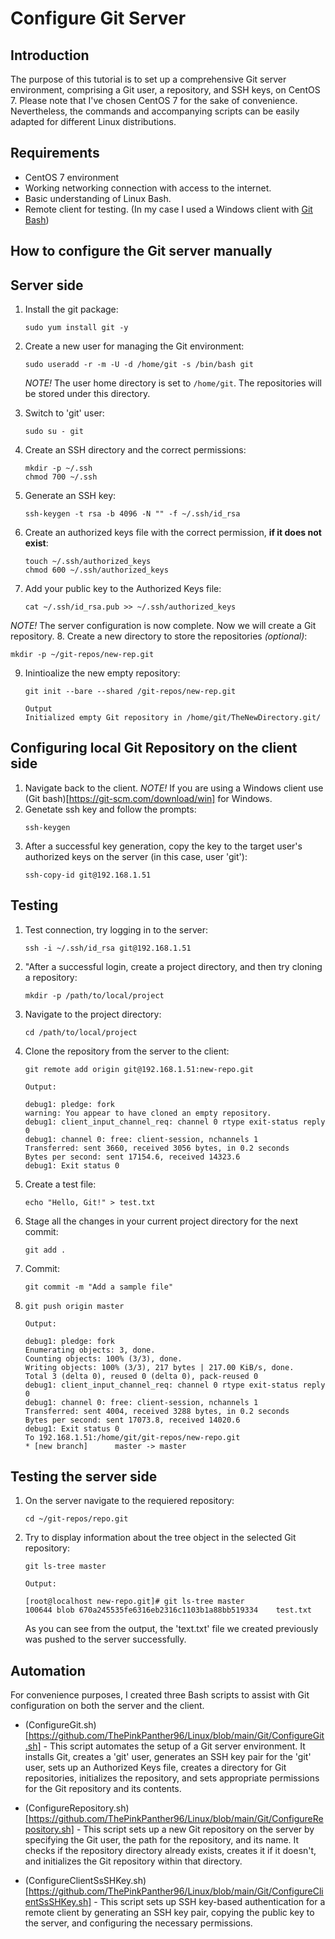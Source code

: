 # Configure Git Server
## Introduction 
The purpose of this tutorial is to set up a comprehensive Git server environment, comprising a Git user, a repository, and SSH keys, on CentOS 7. Please note that I've chosen CentOS 7 for the sake of convenience. Nevertheless, the commands and accompanying scripts can be easily adapted for different Linux distributions.

## Requirements
- CentOS 7 environment
- Working networking connection with access to the internet.
- Basic understanding of Linux Bash.
- Remote client for testing. (In my case I used a Windows client with [Git Bash](https://git-scm.com/download/win))

## How to configure the Git server manually
## Server side
1. Install the git package:
   ```
   sudo yum install git -y
   ```
2. Create a new user for managing the Git environment:
   ```
   sudo useradd -r -m -U -d /home/git -s /bin/bash git
   ```
   
   *NOTE!* The user home directory is set to ```/home/git```. The repositories will be stored under this directory.
   
4. Switch to 'git' user:
   ```
   sudo su - git
   ```
5. Create an SSH directory and the correct permissions:
   ```
   mkdir -p ~/.ssh
   chmod 700 ~/.ssh
   ```
6. Generate an SSH key:
   ```
   ssh-keygen -t rsa -b 4096 -N "" -f ~/.ssh/id_rsa
   ```
7. Create an authorized keys file with the correct permission, **if it does not exist**:
   ```
   touch ~/.ssh/authorized_keys
   chmod 600 ~/.ssh/authorized_keys
   ```
8. Add your public key to the Authorized Keys file:
   ```
   cat ~/.ssh/id_rsa.pub >> ~/.ssh/authorized_keys
   ```
*NOTE!* The server configuration is now complete. Now we will create a Git repository.
8. Create a new directory to store the repositories *(optional)*:
   ```
   mkdir -p ~/git-repos/new-rep.git
   ```
9. Inintioalize the new empty repository:
   ```
   git init --bare --shared /git-repos/new-rep.git
   ```
   ```
   Output
   Initialized empty Git repository in /home/git/TheNewDirectory.git/
   ```

## Configuring local Git Repository on the client side

1. Navigate back to the client. 
   *NOTE!* If you are using a Windows client use (Git bash)[https://git-scm.com/download/win] for Windows. 
2. Genetate ssh key and follow the prompts:
   ```
   ssh-keygen
   ```
3. After a successful key generation, copy the key to the target user's authorized keys on the server (in this case, user 'git'):
   ```
   ssh-copy-id git@192.168.1.51
   ```
## Testing
1. Test connection, try logging in to the server:
   ```
   ssh -i ~/.ssh/id_rsa git@192.168.1.51
   ```
2. "After a successful login, create a project directory, and then try cloning a repository:
   ```
   mkdir -p /path/to/local/project
   ```
3. Navigate to the project directory: 
   ```
   cd /path/to/local/project
   ```
4. Clone the repository from the server to the client: 
   ```
   git remote add origin git@192.168.1.51:new-repo.git
   ```
   ```
   Output:
   
   debug1: pledge: fork
   warning: You appear to have cloned an empty repository.
   debug1: client_input_channel_req: channel 0 rtype exit-status reply 0
   debug1: channel 0: free: client-session, nchannels 1
   Transferred: sent 3660, received 3056 bytes, in 0.2 seconds
   Bytes per second: sent 17154.6, received 14323.6
   debug1: Exit status 0
   ```
5. Create a test file:
   ```
   echo "Hello, Git!" > test.txt
   ```
6. Stage all the changes in your current project directory for the next commit:
   ```
   git add .
   ```
7. Commit: 
   ```
   git commit -m "Add a sample file"
   ```
8. ```
   git push origin master
   ```
   ```
   Output:
   
   debug1: pledge: fork
   Enumerating objects: 3, done.
   Counting objects: 100% (3/3), done.
   Writing objects: 100% (3/3), 217 bytes | 217.00 KiB/s, done.
   Total 3 (delta 0), reused 0 (delta 0), pack-reused 0
   debug1: client_input_channel_req: channel 0 rtype exit-status reply 0
   debug1: channel 0: free: client-session, nchannels 1
   Transferred: sent 4004, received 3288 bytes, in 0.2 seconds
   Bytes per second: sent 17073.8, received 14020.6
   debug1: Exit status 0
   To 192.168.1.51:/home/git/git-repos/new-repo.git
   * [new branch]      master -> master
   ```

## Testing the server side 
1. On the server navigate to the requiered repository: 
   ```
   cd ~/git-repos/repo.git
   ```
2. Try to display information about the tree object in the selected Git repository:
   ```
   git ls-tree master
   ```
   ```
   Output:

   [root@localhost new-repo.git]# git ls-tree master
   100644 blob 670a245535fe6316eb2316c1103b1a88bb519334    test.txt
   ```
   As you can see from the output, the 'text.txt' file we created previously was pushed to the server successfully.

## Automation
For convenience purposes, I created three Bash scripts to assist with Git configuration on both the server and the client.

- (ConfigureGit.sh)[https://github.com/ThePinkPanther96/Linux/blob/main/Git/ConfigureGit.sh] - 
This script automates the setup of a Git server environment. It installs Git, creates a 'git' user, generates an SSH key pair for the 'git' user, sets up an Authorized Keys file, creates a directory for Git repositories, initializes the repository, and sets appropriate permissions for the Git repository and its contents.

- (ConfigureRepository.sh)[https://github.com/ThePinkPanther96/Linux/blob/main/Git/ConfigureRepository.sh] - This script sets up a new Git repository on the server by specifying the Git user, the path for the repository, and its name. It checks if the repository directory already exists, creates it if it doesn't, and initializes the Git repository within that directory. 

- (ConfigureClientSsSHKey.sh)[https://github.com/ThePinkPanther96/Linux/blob/main/Git/ConfigureClientSsSHKey.sh] - This script sets up SSH key-based authentication for a remote client by generating an SSH key pair, copying the public key to the server, and configuring the necessary permissions.

